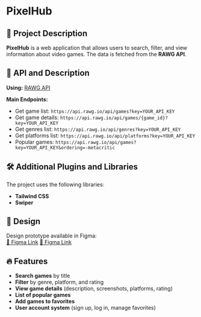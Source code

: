 # PixelHub

## 📌 Project Description
**PixelHub** is a web application that allows users to search, filter, and view information about video games. The data is fetched from the **RAWG API**.

## 🔗 API and Description
**Using:** [RAWG API](https://rawg.io/apidocs)

**Main Endpoints:**
- Get game list: `https://api.rawg.io/api/games?key=YOUR_API_KEY`
- Get game details: `https://api.rawg.io/api/games/{game_id}?key=YOUR_API_KEY`
- Get genres list: `https://api.rawg.io/api/genres?key=YOUR_API_KEY`
- Get platforms list: `https://api.rawg.io/api/platforms?key=YOUR_API_KEY`
- Popular games: `https://api.rawg.io/api/games?key=YOUR_API_KEY&ordering=-metacritic`

## 🛠 Additional Plugins and Libraries
The project uses the following libraries:
- **Tailwind CSS**
- **Swiper**

## 🎨 Design
Design prototype available in Figma:  
[🔗 Figma Link](https://www.figma.com/design/61UCxrFUXb8R0wFxgeJF2H/RAWG.IO?node-id=1-486&m=dev)
[🔗 Figma Link](https://www.figma.com/design/JKojoD79eo2JhVDXxN3TcY/RAWG.IO_v2?node-id=1-1178&m=dev)

## 🔥 Features
- **Search games** by title  
- **Filter** by genre, platform, and rating  
- **View game details** (description, screenshots, platforms, rating)  
- **List of popular games**  
- **Add games to favorites**  
- **User account system** (sign up, log in, manage favorites)
